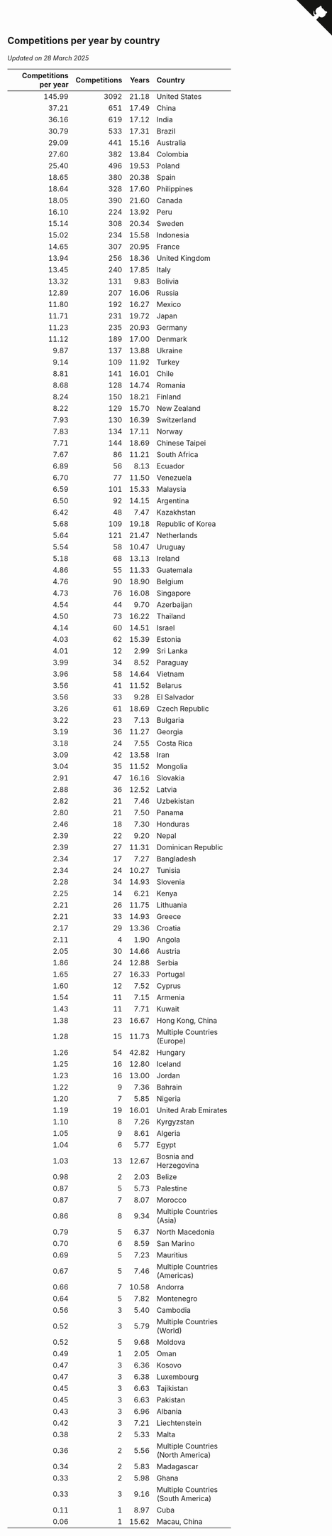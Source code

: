 ## Competitions per year by country

*Updated on 28 March 2025*

| Competitions per year | Competitions | Years | Country |
| ---: | ---: | ---: | :--- |
| 145.99 | 3092 | 21.18 | United States |
| 37.21 | 651 | 17.49 | China |
| 36.16 | 619 | 17.12 | India |
| 30.79 | 533 | 17.31 | Brazil |
| 29.09 | 441 | 15.16 | Australia |
| 27.60 | 382 | 13.84 | Colombia |
| 25.40 | 496 | 19.53 | Poland |
| 18.65 | 380 | 20.38 | Spain |
| 18.64 | 328 | 17.60 | Philippines |
| 18.05 | 390 | 21.60 | Canada |
| 16.10 | 224 | 13.92 | Peru |
| 15.14 | 308 | 20.34 | Sweden |
| 15.02 | 234 | 15.58 | Indonesia |
| 14.65 | 307 | 20.95 | France |
| 13.94 | 256 | 18.36 | United Kingdom |
| 13.45 | 240 | 17.85 | Italy |
| 13.32 | 131 | 9.83 | Bolivia |
| 12.89 | 207 | 16.06 | Russia |
| 11.80 | 192 | 16.27 | Mexico |
| 11.71 | 231 | 19.72 | Japan |
| 11.23 | 235 | 20.93 | Germany |
| 11.12 | 189 | 17.00 | Denmark |
| 9.87 | 137 | 13.88 | Ukraine |
| 9.14 | 109 | 11.92 | Turkey |
| 8.81 | 141 | 16.01 | Chile |
| 8.68 | 128 | 14.74 | Romania |
| 8.24 | 150 | 18.21 | Finland |
| 8.22 | 129 | 15.70 | New Zealand |
| 7.93 | 130 | 16.39 | Switzerland |
| 7.83 | 134 | 17.11 | Norway |
| 7.71 | 144 | 18.69 | Chinese Taipei |
| 7.67 | 86 | 11.21 | South Africa |
| 6.89 | 56 | 8.13 | Ecuador |
| 6.70 | 77 | 11.50 | Venezuela |
| 6.59 | 101 | 15.33 | Malaysia |
| 6.50 | 92 | 14.15 | Argentina |
| 6.42 | 48 | 7.47 | Kazakhstan |
| 5.68 | 109 | 19.18 | Republic of Korea |
| 5.64 | 121 | 21.47 | Netherlands |
| 5.54 | 58 | 10.47 | Uruguay |
| 5.18 | 68 | 13.13 | Ireland |
| 4.86 | 55 | 11.33 | Guatemala |
| 4.76 | 90 | 18.90 | Belgium |
| 4.73 | 76 | 16.08 | Singapore |
| 4.54 | 44 | 9.70 | Azerbaijan |
| 4.50 | 73 | 16.22 | Thailand |
| 4.14 | 60 | 14.51 | Israel |
| 4.03 | 62 | 15.39 | Estonia |
| 4.01 | 12 | 2.99 | Sri Lanka |
| 3.99 | 34 | 8.52 | Paraguay |
| 3.96 | 58 | 14.64 | Vietnam |
| 3.56 | 41 | 11.52 | Belarus |
| 3.56 | 33 | 9.28 | El Salvador |
| 3.26 | 61 | 18.69 | Czech Republic |
| 3.22 | 23 | 7.13 | Bulgaria |
| 3.19 | 36 | 11.27 | Georgia |
| 3.18 | 24 | 7.55 | Costa Rica |
| 3.09 | 42 | 13.58 | Iran |
| 3.04 | 35 | 11.52 | Mongolia |
| 2.91 | 47 | 16.16 | Slovakia |
| 2.88 | 36 | 12.52 | Latvia |
| 2.82 | 21 | 7.46 | Uzbekistan |
| 2.80 | 21 | 7.50 | Panama |
| 2.46 | 18 | 7.30 | Honduras |
| 2.39 | 22 | 9.20 | Nepal |
| 2.39 | 27 | 11.31 | Dominican Republic |
| 2.34 | 17 | 7.27 | Bangladesh |
| 2.34 | 24 | 10.27 | Tunisia |
| 2.28 | 34 | 14.93 | Slovenia |
| 2.25 | 14 | 6.21 | Kenya |
| 2.21 | 26 | 11.75 | Lithuania |
| 2.21 | 33 | 14.93 | Greece |
| 2.17 | 29 | 13.36 | Croatia |
| 2.11 | 4 | 1.90 | Angola |
| 2.05 | 30 | 14.66 | Austria |
| 1.86 | 24 | 12.88 | Serbia |
| 1.65 | 27 | 16.33 | Portugal |
| 1.60 | 12 | 7.52 | Cyprus |
| 1.54 | 11 | 7.15 | Armenia |
| 1.43 | 11 | 7.71 | Kuwait |
| 1.38 | 23 | 16.67 | Hong Kong, China |
| 1.28 | 15 | 11.73 | Multiple Countries (Europe) |
| 1.26 | 54 | 42.82 | Hungary |
| 1.25 | 16 | 12.80 | Iceland |
| 1.23 | 16 | 13.00 | Jordan |
| 1.22 | 9 | 7.36 | Bahrain |
| 1.20 | 7 | 5.85 | Nigeria |
| 1.19 | 19 | 16.01 | United Arab Emirates |
| 1.10 | 8 | 7.26 | Kyrgyzstan |
| 1.05 | 9 | 8.61 | Algeria |
| 1.04 | 6 | 5.77 | Egypt |
| 1.03 | 13 | 12.67 | Bosnia and Herzegovina |
| 0.98 | 2 | 2.03 | Belize |
| 0.87 | 5 | 5.73 | Palestine |
| 0.87 | 7 | 8.07 | Morocco |
| 0.86 | 8 | 9.34 | Multiple Countries (Asia) |
| 0.79 | 5 | 6.37 | North Macedonia |
| 0.70 | 6 | 8.59 | San Marino |
| 0.69 | 5 | 7.23 | Mauritius |
| 0.67 | 5 | 7.46 | Multiple Countries (Americas) |
| 0.66 | 7 | 10.58 | Andorra |
| 0.64 | 5 | 7.82 | Montenegro |
| 0.56 | 3 | 5.40 | Cambodia |
| 0.52 | 3 | 5.79 | Multiple Countries (World) |
| 0.52 | 5 | 9.68 | Moldova |
| 0.49 | 1 | 2.05 | Oman |
| 0.47 | 3 | 6.36 | Kosovo |
| 0.47 | 3 | 6.38 | Luxembourg |
| 0.45 | 3 | 6.63 | Tajikistan |
| 0.45 | 3 | 6.63 | Pakistan |
| 0.43 | 3 | 6.96 | Albania |
| 0.42 | 3 | 7.21 | Liechtenstein |
| 0.38 | 2 | 5.33 | Malta |
| 0.36 | 2 | 5.56 | Multiple Countries (North America) |
| 0.34 | 2 | 5.83 | Madagascar |
| 0.33 | 2 | 5.98 | Ghana |
| 0.33 | 3 | 9.16 | Multiple Countries (South America) |
| 0.11 | 1 | 8.97 | Cuba |
| 0.06 | 1 | 15.62 | Macau, China |


<a href="https://github.com/jonatanklosko/wca_statistics" class="github-corner" aria-label="View source on Github"><svg width="80" height="80" viewBox="0 0 250 250" style="fill:#151513; color:#fff; position: absolute; top: 0; border: 0; right: 0;" aria-hidden="true"><path d="M0,0 L115,115 L130,115 L142,142 L250,250 L250,0 Z"></path><path d="M128.3,109.0 C113.8,99.7 119.0,89.6 119.0,89.6 C122.0,82.7 120.5,78.6 120.5,78.6 C119.2,72.0 123.4,76.3 123.4,76.3 C127.3,80.9 125.5,87.3 125.5,87.3 C122.9,97.6 130.6,101.9 134.4,103.2" fill="currentColor" style="transform-origin: 130px 106px;" class="octo-arm"></path><path d="M115.0,115.0 C114.9,115.1 118.7,116.5 119.8,115.4 L133.7,101.6 C136.9,99.2 139.9,98.4 142.2,98.6 C133.8,88.0 127.5,74.4 143.8,58.0 C148.5,53.4 154.0,51.2 159.7,51.0 C160.3,49.4 163.2,43.6 171.4,40.1 C171.4,40.1 176.1,42.5 178.8,56.2 C183.1,58.6 187.2,61.8 190.9,65.4 C194.5,69.0 197.7,73.2 200.1,77.6 C213.8,80.2 216.3,84.9 216.3,84.9 C212.7,93.1 206.9,96.0 205.4,96.6 C205.1,102.4 203.0,107.8 198.3,112.5 C181.9,128.9 168.3,122.5 157.7,114.1 C157.9,116.9 156.7,120.9 152.7,124.9 L141.0,136.5 C139.8,137.7 141.6,141.9 141.8,141.8 Z" fill="currentColor" class="octo-body"></path></svg></a><style>.github-corner:hover .octo-arm{animation:octocat-wave 560ms ease-in-out}@keyframes octocat-wave{0%,100%{transform:rotate(0)}20%,60%{transform:rotate(-25deg)}40%,80%{transform:rotate(10deg)}}@media (max-width:500px){.github-corner:hover .octo-arm{animation:none}.github-corner .octo-arm{animation:octocat-wave 560ms ease-in-out}}</style>
